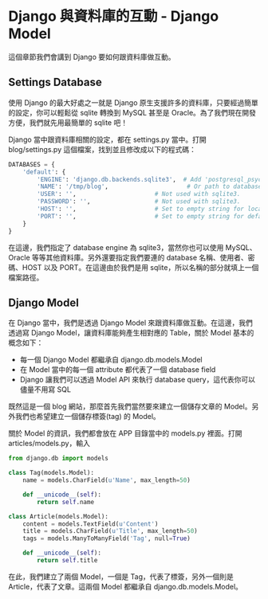 # Django 與資料庫的互動 - Django Model

這個章節我們會講到 Django 要如何跟資料庫做互動。

## Settings Database

使用 Django 的最大好處之一就是 Django 原生支援許多的資料庫，只要經過簡單的設定，你可以輕鬆從 sqlite 轉換到 MySQL 甚至是 Oracle。為了我們現在開發方便，我們就先用最簡單的 sqlite 吧！

Django 當中跟資料庫相關的設定，都在 settings.py 當中。打開 blog/settings.py 這個檔案，找到並且修改成以下的程式碼：

```python
DATABASES = {
    'default': {
        'ENGINE': 'django.db.backends.sqlite3',  # Add 'postgresql_psycopg2', 'mysql', 'sqlite3' or 'oracle'.
        'NAME': '/tmp/blog',                      # Or path to database file if using sqlite3.
        'USER': '',                      # Not used with sqlite3.
        'PASSWORD': '',                  # Not used with sqlite3.
        'HOST': '',                      # Set to empty string for localhost. Not used with sqlite3.
        'PORT': '',                      # Set to empty string for default. Not used with sqlite3.
    }
}
```

在這邊，我們指定了 database engine 為 sqlite3，當然你也可以使用 MySQL、Oracle 等等其他資料庫。另外還要指定我們要連的 database 名稱、使用者、密碼、HOST 以及 PORT。在這邊由於我們是用 sqlite，所以名稱的部分就填上一個檔案路徑。

## Django Model

在 Django 當中，我們是透過 Django Model 來跟資料庫做互動。在這邊，我們透過寫 Django Model，讓資料庫能夠產生相對應的 Table，關於 Model 基本的概念如下：

* 每一個 Django Model 都繼承自 django.db.models.Model
* 在 Model 當中的每一個 attribute 都代表了一個 database field
* Django 讓我們可以透過 Model API 來執行 database query，這代表你可以儘量不用寫 SQL

既然這是一個 blog 網站，那麼首先我們當然要來建立一個儲存文章的 Model。另外我們也希望建立一個儲存標簽(tag) 的 Model。

關於 Model 的資訊，我們都會放在 APP 目錄當中的 models.py 裡面。打開 articles/models.py，輸入

```python
from django.db import models

class Tag(models.Model):
    name = models.CharField(u'Name', max_length=50)

    def __unicode__(self):
        return self.name

class Article(models.Model):
    content = models.TextField(u'Content')
    title = models.CharField(u'Title', max_length=50)
    tags = models.ManyToManyField('Tag', null=True)

    def __unicode__(self):
        return self.title
```

在此，我們建立了兩個 Model，一個是 Tag，代表了標簽，另外一個則是 Article，代表了文章。這兩個 Model 都繼承自 django.db.models.Model。
